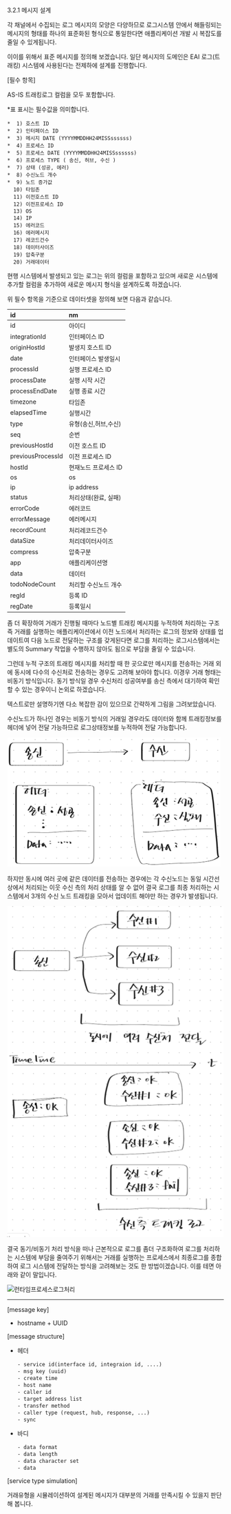 3.2.1 메시지 설계

각 채널에서 수집되는 로그 메시지의 모양은 다양하므로 로그시스템 안에서 해들링되는 메시지의 형태를 하나의 표준화된 형식으로 통일한다면 애플리케이션 개발 시 복잡도를 줄일 수 있게됩니다.

이이를 위해서 표준 메시지를 정의해 보겠습니다.
일단 메시지의 도메인은 EAI 로그(트래킹) 시스템에 사용된다는 전제하에 설계를 진행합니다.

[필수 항목]

AS-IS 트래킹로그 컬럼을 모두 포함합니다.

*표 표시는 필수값을 의미합니다.
```
*  1) 호스트 ID
*  2) 인터페이스 ID
*  3) 메시지 DATE (YYYYMMDDHH24MISSssssss)
*  4) 프로세스 ID
*  5) 프로세스 DATE (YYYYMMDDHH24MISSssssss)
*  6) 프로세스 TYPE ( 송신, 허브, 수신 )
*  7) 상태 (성공, 에러)
*  8) 수신노드 개수
*  9) 노드 증가값 
  10) 타임존 
  11) 이전호스트 ID
  12) 이전프로세스 ID
  13) OS
  14) IP
  15) 에러코드
  16) 에러메시지
  17) 레코드건수
  18) 데이터사이즈
  19) 압축구분
  20) 거래데이터
```
현행 시스템에서 발생되고 있는 로그는 위의 컬럼을 포함하고 있으며 새로운 시스템에 추가할 컬럼을 추가하여 새로운 메시지 형식을 설계하도록 하겠습니다.

위 필수 항목을 기준으로 데이터셋을 정의해 보면 다음과 같습니다.

| id                | nm    |
|        :---       | :--- |
| id                | 아이디 |  
|	integrationId     | 인터페이스 ID |
|	originHostId      | 발생지 호스트 ID |
|	date              | 인터페이스 발생일시 |
|	processId         | 실행 프로세스 ID  |
|	processDate       | 실행 시작 시간 |
|	processEndDate    | 실행 종료 시간 |
|	timezone          | 타임존 |
|	elapsedTime       | 실행시간 |
|	type              | 유형(송신,허브,수신) |
|	seq               | 순번 |
|	previousHostId    | 이전 호스트 ID |
|	previousProcessId | 이전 프로세스 ID |
|	hostId            | 현재노드 프로세스 ID |
|	os                | os |
|	ip                | ip address |
|	status            | 처리상태(완료, 실패) |
|	errorCode         | 에러코드 |
|	errorMessage      | 에러메시지 |
|	recordCount       | 처리레코드건수 |
|	dataSize          | 처리데이터사이즈 |
|	compress          | 압축구분 |
|	app               | 애플리케이션명 |
|	data              | 데이터 |
|	todoNodeCount     | 처리할 수신노드 개수 |
|	regId             | 등록 ID |
|	regDate           | 등록일시 |



좀 더 확장하여  거래가 진행될 때마다 노드별 트래킹 메시지를 누적하여 처리하는 구조 즉 거래를 실행하는 애플리케이션에서 이전 노드에서 처리하는 로그의 정보와 상태를 업데이트여 다음 노드로 전달하는 구조를 갖게된다면 로그를 처리하는 로그시스템에서는 별도의 Summary 작업을 수행하지 않아도 됨으로 부담을 줄일 수 있습니다.

그런데 누적 구조의 트래킹 메시지를 처리할 때 한 곳으로만 메시지를 전송하는 거래 외에 동시에 다수의 수신처로 전송하는 경우도 고려해 보아야 합니다. 이경우 거래 형태는 비동기 방식입니다.
동기 방식일 경우 수신처리 성공여부를 송신 측에서 대기하여 확인할 수 있는 경우이니 논외로 하겠습니다.

텍스트로만 설명하기엔 다소 복잡한 감이 있으므로 간략하게 그림을 그려보았습니다.

수신노드가 하나인 경우는 비동기 방식의 거래일 경우라도 데이터와 함께 트래킹정보를 헤더에 넣어 전달 가능하므로 로그상태정보를 누적하여 전달 가능합니다. 

![트래킹헤더1대1](./images/fig05.트래킹헤더1대1.png)

하지만 동시에 여러 곳에 같은 데이터를 전송하는 경우에는 각 수신노드는 동일 시간선상에서 처리되는 이웃 수신 측의 처리 상태를 알 수 없어 결국 로그를 최종 처리하는 시스템에서 3개의 수신 노드 트래킹을 모아서 업데이트 해야만 하는 경우가 발생됩니다.

![트래킹헤더1대N](./images/fig06.트래킹헤더1대N.png)

결국 동기/비동기 처리 방식을 떠나 근본적으로 로그를 좀더 구조화하여 로그를 처리하는 시스템에 부담을 줄여주기 위해서는 거래를 실행하는 프로세스에서 최종로그를 종합하여 로그 시스템에 전달하는 방식을 고려해보는 것도 한 방법이겠습니다. 이를 테면 아래와 같이 말입니다.

![런타임프로세스로그처리](./images/fig07.런타임프로세스로그처리.png)









---
[message key]

  * hostname + UUID 

[message structure]

  * 헤더
      ```
      - service id(interface id, integraion id, ....)
      - msg key (uuid)
      - create time
      - host name
      - caller id
      - target address list
      - transfer method
      - caller type (request, hub, response, ...)
      - sync
      ```
  * 바디
      ```
      - data format
      - data length
      - data character set
      - data
      ```
[service type simulation]

거래유형을 시뮬레이션하여 설계된 메시지가 대부분의 거래를 만족시킬 수 있을지 판단해 봅니다.





